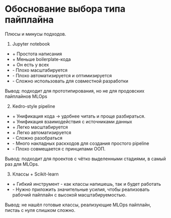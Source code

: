 # Обоснование выбора типа пайплайна

Плюсы и минусы подходов.

1. Jupyter notebook

- \+ Простота написания
- \+ Меньше boilerplate-кода
- \+ Он есть у всех
- \- Плохо масштабируется
- \- Плохо автоматизируется и оптимизируется
- \- Сложно использовать для совместной разработки

Вывод: подходит для прототипирования, но не для продовских пайплайнов MLOps

2. Kedro-style pipeline

- \+ Унификация кода -> удобнее читать и проще разбираться.
- \+ Унификация взаимодействия с источниками данных
- \+ Легко масштабируется
- \+ Легко автоматизируется
- \- Сложно разобраться
- \- Много накладных раскходов для создания простого pipeline
- \- Плохо совмещается с принципами ООП.

Вывод: подходит для проектов с чётко выделенными стадиями, в самый раз для MLOps.

3. Классы + Scikit-learn

- \+ Гибкий инструмент - как классы напишешь, так и будет работать
- \- Нужно приложить значительные усилия, чтобы реализовать рабочий пайплайн с высокой масштабируемостью.

Вывод: не нашёл готовые классы, реализующие MLOps пайплайн, пистаь с нуля слишком сложно.